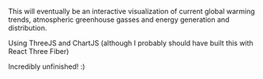 This will eventually be an interactive visualization of current global warming trends, atmospheric greenhouse gasses and energy generation and distribution.

Using ThreeJS and ChartJS (although I probably should have built this with React Three Fiber)

Incredibly unfinished! :)
